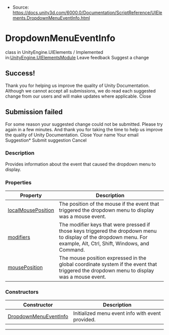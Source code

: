 * Source: https://docs.unity3d.com/6000.0/Documentation/ScriptReference/UIElements.DropdownMenuEventInfo.html

# DropdownMenuEventInfo
class in UnityEngine.UIElements
/
Implemented in:[UnityEngine.UIElementsModule](https://docs.unity3d.com/6000.0/Documentation/ScriptReference/UnityEngine.UIElementsModule.html)
Leave feedback
Suggest a change
## Success!
Thank you for helping us improve the quality of Unity Documentation. Although we cannot accept all submissions, we do read each suggested change from our users and will make updates where applicable.
Close
## Submission failed
For some reason your suggested change could not be submitted. Please <a>try again</a> in a few minutes. And thank you for taking the time to help us improve the quality of Unity Documentation.
Close
Your name Your email Suggestion* Submit suggestion
Cancel
### Description
Provides information about the event that caused the dropdown menu to display. 
### Properties
Property | Description  
---|---  
[localMousePosition](https://docs.unity3d.com/6000.0/Documentation/ScriptReference/UIElements.DropdownMenuEventInfo-localMousePosition.html) |  The position of the mouse if the event that triggered the dropdown menu to display was a mouse event.   
[modifiers](https://docs.unity3d.com/6000.0/Documentation/ScriptReference/UIElements.DropdownMenuEventInfo-modifiers.html) |  The modifier keys that were pressed if those keys triggered the dropdown menu to display of the dropdown menu. For example, Alt, Ctrl, Shift, Windows, and Command.   
[mousePosition](https://docs.unity3d.com/6000.0/Documentation/ScriptReference/UIElements.DropdownMenuEventInfo-mousePosition.html) |  The mouse position expressed in the global coordinate system if the event that triggered the dropdown menu to display was a mouse event.   
### Constructors
Constructor | Description  
---|---  
[DropdownMenuEventInfo](https://docs.unity3d.com/6000.0/Documentation/ScriptReference/UIElements.DropdownMenuEventInfo-ctor.html) |  Initialized menu event info with event provided.   
* * *
